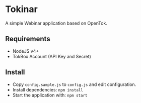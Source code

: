 Tokinar
=========

A simple Webinar application based on OpenTok.

## Requirements

- NodeJS v4+
- TokBox Account (API Key and Secret)

## Install

- Copy `config.sample.js` to `config.js` and edit configuration.
- Install dependencies: `npm install`
- Start the application with: `npm start`
